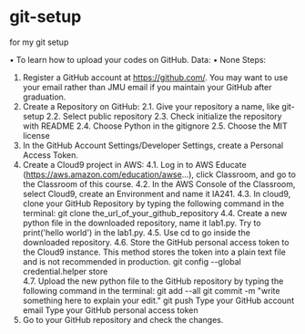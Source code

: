 # git-setup
for my git setup

• To learn how to upload your codes on GitHub.
Data: 
• None 
Steps:
1. Register a GitHub account at https://github.com/. You may want to use your email rather than JMU email if you maintain your GitHub after graduation. 
2. Create a Repository on GitHub:
2.1. Give your repository a name, like git-setup
2.2. Select public repository
2.3. Check initialize the repository with README
2.4. Choose Python in the gitignore
2.5. Choose the MIT license 
3. In the GitHub Account Settings/Developer Settings, create a Personal Access Token.
4. Create a Cloud9 project in AWS:
4.1. Log in to AWS Educate (https://aws.amazon.com/education/awse...), click Classroom, and go to the Classroom of this course. 
4.2. In the AWS Console of the Classroom, select Cloud9, create an Environment and name it IA241.
4.3. In cloud9, clone your GitHub Repository by typing the following command in the terminal:
git clone the_url_of_your_github_repository
4.4. Create a new python file in the downloaded repository, name it lab1.py. Try to print('hello world') in the lab1.py.
4.5. Use cd to go inside the downloaded repository.
4.6. Store the GitHub personal access token to the Cloud9 instance. This method stores the token into a plain text file and is not recommended in production. 
git config --global credential.helper store   
4.7. Upload the new python file to the GitHub repository by typing the following command in the terminal:
git add --all
git commit -m "write something here to explain your edit."
git push
Type your GitHub account email
Type your GitHub personal access token 
5. Go to your GitHub repository and check the changes.
